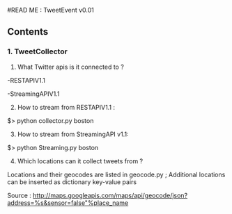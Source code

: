 #READ ME : TweetEvent v0.01 

## Contents
### 1. TweetCollector

1. What Twitter apis is it connected to ?

  -RESTAPIV1.1

  -StreamingAPIV1.1

2. How to stream from RESTAPIV1.1 :

  $> python collector.py boston

3. How to stream from StreamingAPI v1.1:

  $> python Streaming.py boston

4. Which locations can it collect tweets from ?

  Locations and their geocodes are listed in geocode.py ; Additional locations can be inserted as dictionary key-value    pairs

  Source : http://maps.googleapis.com/maps/api/geocode/json?address=%s&sensor=false"%place_name

